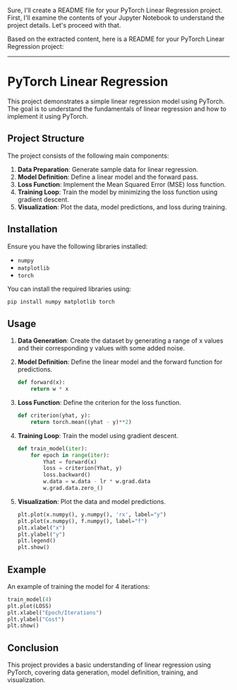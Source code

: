 Sure, I'll create a README file for your PyTorch Linear Regression project. First, I'll examine the contents of your Jupyter Notebook to understand the project details. Let's proceed with that.

Based on the extracted content, here is a README for your PyTorch Linear Regression project:

---

# PyTorch Linear Regression

This project demonstrates a simple linear regression model using PyTorch. The goal is to understand the fundamentals of linear regression and how to implement it using PyTorch.

## Project Structure

The project consists of the following main components:

1. **Data Preparation**: Generate sample data for linear regression.
2. **Model Definition**: Define a linear model and the forward pass.
3. **Loss Function**: Implement the Mean Squared Error (MSE) loss function.
4. **Training Loop**: Train the model by minimizing the loss function using gradient descent.
5. **Visualization**: Plot the data, model predictions, and loss during training.

## Installation

Ensure you have the following libraries installed:
- `numpy`
- `matplotlib`
- `torch`

You can install the required libraries using:
```bash
pip install numpy matplotlib torch
```

## Usage

1. **Data Generation**: Create the dataset by generating a range of x values and their corresponding y values with some added noise.

2. **Model Definition**: Define the linear model and the forward function for predictions.
    ```python
    def forward(x):
        return w * x
    ```

3. **Loss Function**: Define the criterion for the loss function.
    ```python
    def criterion(yhat, y):
        return torch.mean((yhat - y)**2)
    ```

4. **Training Loop**: Train the model using gradient descent.
    ```python
    def train_model(iter):
        for epoch in range(iter):
            Yhat = forward(x)
            loss = criterion(Yhat, y)
            loss.backward()
            w.data = w.data - lr * w.grad.data
            w.grad.data.zero_()
    ```

5. **Visualization**: Plot the data and model predictions.
    ```python
    plt.plot(x.numpy(), y.numpy(), 'rx', label="y")
    plt.plot(x.numpy(), f.numpy(), label="f")
    plt.xlabel("x")
    plt.ylabel("y")
    plt.legend()
    plt.show()
    ```

## Example

An example of training the model for 4 iterations:
```python
train_model(4)
plt.plot(LOSS)
plt.xlabel("Epoch/Iterations")
plt.ylabel("Cost")
plt.show()
```

## Conclusion

This project provides a basic understanding of linear regression using PyTorch, covering data generation, model definition, training, and visualization.

